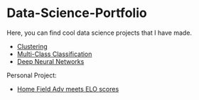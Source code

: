 # Data-Science-Portfolio

Here, you can find cool data science projects that I have made.

 - [Clustering](https://github.com/lahguitarist/Data-Science-Portfolio/blob/main/Clustering%20U.S.%20Senators.ipynb)
 - [Multi-Class Classification](https://github.com/lahguitarist/Data-Science-Portfolio/blob/main/Identifying%20Cars%20from%20Unique%20Locations.ipynb)
 - [Deep Neural Networks](https://github.com/lahguitarist/Data-Science-Portfolio/blob/main/Building%20a%20Handwritten%20Digits%20Classifier.ipynb)

Personal Project:
 - [Home Field Adv meets ELO scores](https://github.com/lahguitarist/Data-Science-Portfolio/blob/main/Home_Field_Adv_Plus_ELO-v9-7.ipynb)
